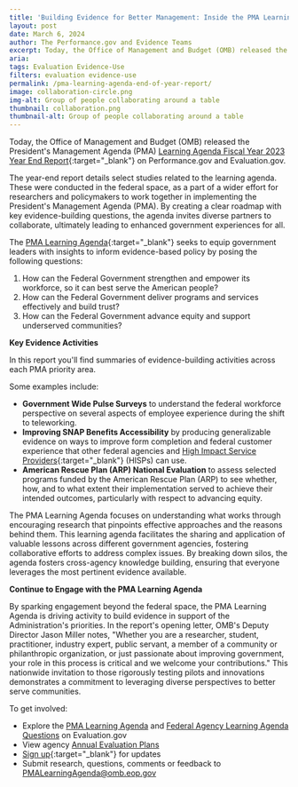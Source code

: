 ```yaml
---
title: 'Building Evidence for Better Management: Inside the PMA Learning Agenda End of Year Report'
layout: post
date: March 6, 2024
author: The Performance.gov and Evidence Teams
excerpt: Today, the Office of Management and Budget (OMB) released the President’s Management Agenda (PMA) <a href="/assets/resources/Learning-Agenda-End-of-Year-Doc-508-Final.pdf" target="_blank">Learning Agenda Fiscal Year 2023 Year End Report</a> on Performance.gov and Evaluation.gov....
aria: 
tags: Evaluation Evidence-Use
filters: evaluation evidence-use
permalink: /pma-learning-agenda-end-of-year-report/
image: collaboration-circle.png
img-alt: Group of people collaborating around a table
thumbnail: collaboration.png
thumbnail-alt: Group of people collaborating around a table
---
```


Today, the Office of Management and Budget (OMB) released the President's Management Agenda (PMA) [Learning Agenda Fiscal Year 2023 Year End Report]({{site.baseurl}}/assets/resources/Learning-Agenda-End-of-Year-Doc-508-Final.pdf){:target="_blank"} on Performance.gov and Evaluation.gov.

The year-end report details select studies related to the learning agenda. These were conducted in the federal space, as a part of a wider effort for researchers and policymakers to work together in implementing the President's Management Agenda (PMA). By creating a clear roadmap with key evidence-building questions, the agenda invites diverse partners to collaborate, ultimately leading to enhanced government experiences for all.

The [PMA Learning Agenda](https://www.performance.gov/pma/learning-agenda/){:target="_blank"} seeks to equip government leaders with insights to inform evidence-based policy by posing the following questions:

1. How can the Federal Government strengthen and empower its workforce, so it can best serve the American people?
2. How can the Federal Government deliver programs and services effectively and build trust?
3. How can the Federal Government advance equity and support underserved communities?

**Key Evidence Activities**

In this report you'll find summaries of evidence-building activities across each PMA priority area.

Some examples include:

- **Government Wide Pulse Surveys** to understand the federal workforce perspective on several aspects of employee experience during the shift to teleworking.
- **Improving SNAP Benefits Accessibility** by producing generalizable evidence on ways to improve form completion and federal customer experience that other federal agencies and [High Impact Service Providers](https://www.performance.gov/cx/hisps/){:target="_blank"} (HISPs) can use.
- **American Rescue Plan (ARP) National Evaluation** to assess selected programs funded by the American Rescue Plan (ARP) to see whether, how, and to what extent their implementation served to achieve their intended outcomes, particularly with respect to advancing equity.

The PMA Learning Agenda focuses on understanding what works through encouraging research that pinpoints effective approaches and the reasons behind them. This learning agenda facilitates the sharing and application of valuable lessons across different government agencies, fostering collaborative efforts to address complex issues. By breaking down silos, the agenda fosters cross-agency knowledge building, ensuring that everyone leverages the most pertinent evidence available.

**Continue to Engage with the PMA Learning Agenda**

By sparking engagement beyond the federal space, the PMA Learning Agenda is driving activity to build evidence in support of the Administration's priorities. In the report's opening letter, OMB's Deputy Director Jason Miller notes, "Whether you are a researcher, student, practitioner, industry expert, public servant, a member of a community or philanthropic organization, or just passionate about improving government, your role in this process is critical and we welcome your contributions." This nationwide invitation to those rigorously testing pilots and innovations demonstrates a commitment to leveraging diverse perspectives to better serve communities.

To get involved:

- Explore the <a href="{{site.baseurl}}/agencies/cross-government/" aria-label="PMA Leaning Agenda on Evaluation.gov ">PMA Learning Agenda</a> and [Federal Agency Learning Agenda Questions]({{site.baseurl}}/learning-agenda-questions-dashboard/) on Evaluation.gov
- View agency [Annual Evaluation Plans]({{site.baseurl}}/evidence-plans/annual-evaluation-plan/)
- [Sign up](https://public.govdelivery.com/accounts/USGSA/subscriber/new?topic_id=USGSA_916){:target="_blank"} for updates
- Submit research, questions, comments or feedback to <a href="mailto:PMALearningAgenda@omb.eop.gov" target="_blank">PMALearningAgenda@omb.eop.gov</a>

